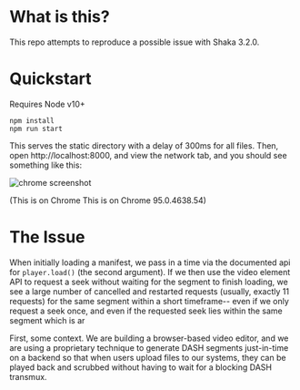 
# What is this?

This repo attempts to reproduce a possible issue with Shaka 3.2.0.
# Quickstart
Requires Node v10+
```
npm install
npm run start
```
This serves the static directory with a delay of 300ms for all files. Then, open http://localhost:8000, and view the network tab, and you should see something like this:

![chrome screenshot](./chrome_screenshot.png.png)


(This is on Chrome This is on Chrome 95.0.4638.54)
# The Issue
When initially loading a manifest, we pass in a time via the documented api for `player.load()` (the second argument). If we then use the video element API to request a seek without waiting for the segment to finish loading, we see a large number of cancelled and restarted requests (usually, exactly 11 requests) for the same segment within a short timeframe-- even if we only request a seek once, and even if the requested seek lies within the same segment which is ar


First, some context. We are building a browser-based video editor, and we are using a proprietary technique to generate DASH segments just-in-time on a backend so that when users upload files to our systems, they can be played back and scrubbed without having to wait for a blocking DASH transmux.

